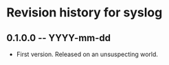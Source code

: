# Revision history for syslog

## 0.1.0.0 -- YYYY-mm-dd

* First version. Released on an unsuspecting world.
